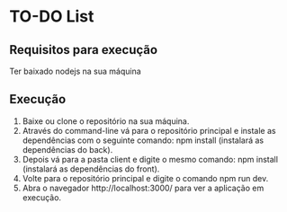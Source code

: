 # TO-DO List

## Requisitos para execução
Ter baixado nodejs na sua máquina

## Execução
1. Baixe ou clone o repositório na sua máquina.
2. Através do command-line vá para o repositório principal e instale as dependências com o seguinte comando: npm install (instalará as dependências do back).
3. Depois vá para a pasta client e digite o mesmo comando: npm install (instalará as dependências do front).
4. Volte para o repositório principal e digite o comando npm run dev.
5. Abra o navegador http://localhost:3000/ para ver a aplicação em execução.
